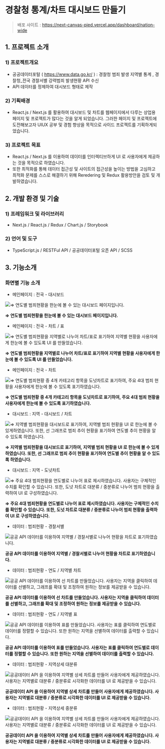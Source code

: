 # 경찰청 통계/차트 대시보드 만들기

> 배포 사이트 : https://next-canvas-pied.vercel.app/dashboard/nation-wide 

## 1. 프로젝트 소개

### 1) 프로젝트개요

- 공공데이터포털 ( https://www.data.go.kr/ ) : 경찰청 범죄 발생 지역별 통계 , 경찰청_전국 경찰서별 강력범죄 발생현황 API 수신
- API 데이터를 정제하여 대시보드 형태로 제작

### 2) 기획배경

- React.js / Next.js 를 활용하여 대시보드 및 차트를 웹페이지에서 다루는 상업용 페이지 및 프로젝트가 많다는 것을 알게 되었습니다. 그러한 페이지 및 프로젝트에 도전해보고자 UIUX 공부 및 경험 향상을 목적으로 사이드 프로젝트를 기획하게되었습니다.

### 3) 프로젝트 목표

- React.js / Next.js 를 이용하여 데이터를 인터렉티브하게 UI 로 사용자에게 제공하는 것을 목적으로 하였습니다.
- 또한 최적화를 통해 데이터 접근성 및 사이트의 접근성을 높이는 방법을 고심하고 최적화 문제를 스스로 해결하기 위해 Reredering 및 Redux 활용방안을 검토 및 개발하였습니다.

## 2. 개발 환경 및 기술

### 1) 프레임워크 및 라이브러리

- Next.js / React.js / Redux / Chart.js / Storybook

### 2) 언어 및 도구

- TypeScript.js / RESTFul API / 공공데이터포털 오픈 API / SCSS

## 3. 기능소개

### 화면별 기능 소개

- 메인페이지 : 전국 - 대시보드

![**⇒ 연도별 범죄현황을 한눈에 볼 수 있는 대시보드 페이지입니다.**](https://prod-files-secure.s3.us-west-2.amazonaws.com/4b1a7513-44e4-4f43-96bc-0931be4276fb/daa5d5ca-a5f3-4e3e-949a-b68a702500c5/%EB%A9%94%EC%9D%B8%ED%99%94%EB%A9%B4_%EB%8C%80%EC%8B%9C%EB%B3%B4%EB%93%9C_%EC%A0%84%EA%B5%AD01.png)

**⇒ 연도별 범죄현황을 한눈에 볼 수 있는 대시보드 페이지입니다.**

- 메인페이지 : 전국 - 차트 / 표

![**⇒ 연도별 범죄현황을 지역별로 나누어 차트/표로 표기하여 지역별 현황을 사용자에게 한눈에 볼 수 있도록 UI 를 만들었습니다.**](https://prod-files-secure.s3.us-west-2.amazonaws.com/4b1a7513-44e4-4f43-96bc-0931be4276fb/aaa4bf39-7801-4d24-be61-abd496c94610/%EB%A9%94%EC%9D%B8%ED%99%94%EB%A9%B4_%EB%8C%80%EC%8B%9C%EB%B3%B4%EB%93%9C_%EC%A0%84%EA%B5%AD02.png)

**⇒ 연도별 범죄현황을 지역별로 나누어 차트/표로 표기하여 지역별 현황을 사용자에게 한눈에 볼 수 있도록 UI 를 만들었습니다.**

- 메인페이지 : 전국 - 차트

![**⇒ 연도별 범죄현황 중 4개 카테고리 항목을 도넛차트로 표기하여, 주요 4대 범죄 현황을 사용자에게 한눈에 볼 수 있도록 표기하였습니다.**](https://prod-files-secure.s3.us-west-2.amazonaws.com/4b1a7513-44e4-4f43-96bc-0931be4276fb/8fae4ade-0b44-4cfb-a86a-49cd3709624b/%EB%A9%94%EC%9D%B8%ED%99%94%EB%A9%B4_%EB%8C%80%EC%8B%9C%EB%B3%B4%EB%93%9C_%EC%A0%84%EA%B5%AD03.png)

**⇒ 연도별 범죄현황 중 4개 카테고리 항목을 도넛차트로 표기하여, 주요 4대 범죄 현황을 사용자에게 한눈에 볼 수 있도록 표기하였습니다.**

- 대시보드 : 지역 - 대시보드 / 차트

![**⇒ 지역별 범죄현황을 대시보드로 표기하여, 지역별 범죄 현황을 UI 로 한눈에 볼 수 있게하였습니다. 또한, 선 그래프로 범죄 추이 현황을 표기하여 연도별 추이 현황을 알 수 있도록 하였습니다.**](https://prod-files-secure.s3.us-west-2.amazonaws.com/4b1a7513-44e4-4f43-96bc-0931be4276fb/e7acde1c-2fb4-45a7-bdd5-7555253aef4b/%EB%A9%94%EC%9D%B8%ED%99%94%EB%A9%B4_%EB%8C%80%EC%8B%9C%EB%B3%B4%EB%93%9C_%EC%A7%80%EC%97%AD01.png)

**⇒ 지역별 범죄현황을 대시보드로 표기하여, 지역별 범죄 현황을 UI 로 한눈에 볼 수 있게하였습니다. 또한, 선 그래프로 범죄 추이 현황을 표기하여 연도별 추이 현황을 알 수 있도록 하였습니다.**

- 대시보드 : 지역 - 도넛차트

![**⇒ 주요 4대 범죄현황을 연도별로 나누어 표로 제시하였습니다. 사용자는 구체적인 수치를 확인할 수 있습니다.        또한, 도넛 차트로 대분류 / 중분류로 나누어 범죄 현황을 출력하여 UI 로 구성하였습니다.**](https://prod-files-secure.s3.us-west-2.amazonaws.com/4b1a7513-44e4-4f43-96bc-0931be4276fb/0e7643a8-6db0-4c8e-a67c-7cdb2f6f2b9d/%EB%A9%94%EC%9D%B8%ED%99%94%EB%A9%B4_%EB%8C%80%EC%8B%9C%EB%B3%B4%EB%93%9C_%EC%A7%80%EC%97%AD02.png)

**⇒ 주요 4대 범죄현황을 연도별로 나누어 표로 제시하였습니다. 사용자는 구체적인 수치를 확인할 수 있습니다.        또한, 도넛 차트로 대분류 / 중분류로 나누어 범죄 현황을 출력하여 UI 로 구성하였습니다.**

- 데이터 : 범죄현황 - 경찰서별

![**공공 API 데이터를 이용하여 지역별 / 경찰서별로 나누어 현황을 차트로 표기하였습니다.**](https://prod-files-secure.s3.us-west-2.amazonaws.com/4b1a7513-44e4-4f43-96bc-0931be4276fb/ead0b449-d13b-464b-9cf5-2d67c3d1d3f0/%EB%A9%94%EC%9D%B8%ED%99%94%EB%A9%B4_%EB%B2%94%EC%A3%84%ED%98%84%ED%99%A9_%EA%B2%BD%EC%B0%B0%EC%84%9C01.png)

**공공 API 데이터를 이용하여 지역별 / 경찰서별로 나누어 현황을 차트로 표기하였습니다.**

- 데이터 : 범죄현황 - 연도 / 지역별 차트

![**공공 API 데이터를 이용하여 선 차트를 만들었습니다. 사용자는 지역을 클릭하여 데이터를 선별하고, 그래프를 확대 및 조정하여 원하는 정보를 제공받을 수 있습니다.**](https://prod-files-secure.s3.us-west-2.amazonaws.com/4b1a7513-44e4-4f43-96bc-0931be4276fb/a772b6ae-05d3-427f-9020-ee07c0e3bd7b/%EB%A9%94%EC%9D%B8%ED%99%94%EB%A9%B4_%EB%B2%94%EC%A3%84%ED%98%84%ED%99%A9_%EC%97%B0%EB%8F%84%EC%A7%80%EC%97%AD%EB%B3%8401.png)

**공공 API 데이터를 이용하여 선 차트를 만들었습니다. 사용자는 지역을 클릭하여 데이터를 선별하고, 그래프를 확대 및 조정하여 원하는 정보를 제공받을 수 있습니다.**

- 데이터 : 범죄현황 - 연도 / 지역별 표

![**공공 API 데이터를 이용하여 표를 만들었습니다. 사용자는 표를 클릭하여 연도별로 데이터를 정렬할 수 있습니다. 또한 원하는 지역을 선별하여 데이터를 출력할 수 있습니다.**](https://prod-files-secure.s3.us-west-2.amazonaws.com/4b1a7513-44e4-4f43-96bc-0931be4276fb/7a8c5d03-928b-469f-be1c-c5f72749f494/%EB%A9%94%EC%9D%B8%ED%99%94%EB%A9%B4_%EB%B2%94%EC%A3%84%ED%98%84%ED%99%A9_%EC%97%B0%EB%8F%84%EC%A7%80%EC%97%AD%EB%B3%8402.png)

**공공 API 데이터를 이용하여 표를 만들었습니다. 사용자는 표를 클릭하여 연도별로 데이터를 정렬할 수 있습니다. 또한 원하는 지역을 선별하여 데이터를 출력할 수 있습니다.**

- 데이터 : 범죄현황 - 지역상세 대분류

![**공공데이터 API 을 이용하여 지역별 상세 차트를 만들어 사용자에게 제공하였습니다. 사용자는 지역별로 대분류 / 중분류로 시각화한 데이터를 UI 로 제공받을 수 있습니다.**](https://prod-files-secure.s3.us-west-2.amazonaws.com/4b1a7513-44e4-4f43-96bc-0931be4276fb/454920ba-643c-4e9c-bada-adba70e227bd/%EB%A9%94%EC%9D%B8%ED%99%94%EB%A9%B4_%EB%B2%94%EC%A3%84%ED%98%84%ED%99%A9_%EC%A7%80%EC%97%AD%EC%83%81%EC%84%B801.png)

**공공데이터 API 을 이용하여 지역별 상세 차트를 만들어 사용자에게 제공하였습니다. 사용자는 지역별로 대분류 / 중분류로 시각화한 데이터를 UI 로 제공받을 수 있습니다.**

- 데이터 : 범죄현황 - 지역상세 중분류

![**공공데이터 API 을 이용하여 지역별 상세 차트를 만들어 사용자에게 제공하였습니다. 사용자는 지역별로 대분류 / 중분류로 시각화한 데이터를 UI 로 제공받을 수 있습니다.**](https://prod-files-secure.s3.us-west-2.amazonaws.com/4b1a7513-44e4-4f43-96bc-0931be4276fb/27fba275-92b5-4e5c-9476-0fb53024e4fe/%EB%A9%94%EC%9D%B8%ED%99%94%EB%A9%B4_%EB%B2%94%EC%A3%84%ED%98%84%ED%99%A9_%EC%A7%80%EC%97%AD%EC%83%81%EC%84%B802.png)

**공공데이터 API 을 이용하여 지역별 상세 차트를 만들어 사용자에게 제공하였습니다. 사용자는 지역별로 대분류 / 중분류로 시각화한 데이터를 UI 로 제공받을 수 있습니다.**
